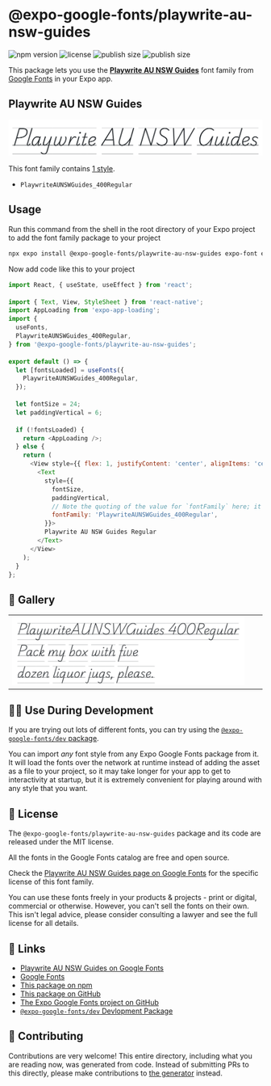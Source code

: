 # @expo-google-fonts/playwrite-au-nsw-guides

![npm version](https://flat.badgen.net/npm/v/@expo-google-fonts/playwrite-au-nsw-guides)
![license](https://flat.badgen.net/github/license/expo/google-fonts)
![publish size](https://flat.badgen.net/packagephobia/install/@expo-google-fonts/playwrite-au-nsw-guides)
![publish size](https://flat.badgen.net/packagephobia/publish/@expo-google-fonts/playwrite-au-nsw-guides)

This package lets you use the [**Playwrite AU NSW Guides**](https://fonts.google.com/specimen/Playwrite+AU+NSW+Guides) font family from [Google Fonts](https://fonts.google.com/) in your Expo app.

## Playwrite AU NSW Guides

![Playwrite AU NSW Guides](./font-family.png)

This font family contains [1 style](#-gallery).

- `PlaywriteAUNSWGuides_400Regular`

## Usage

Run this command from the shell in the root directory of your Expo project to add the font family package to your project
```sh
npx expo install @expo-google-fonts/playwrite-au-nsw-guides expo-font expo-app-loading
```

Now add code like this to your project
```js
import React, { useState, useEffect } from 'react';

import { Text, View, StyleSheet } from 'react-native';
import AppLoading from 'expo-app-loading';
import {
  useFonts,
  PlaywriteAUNSWGuides_400Regular,
} from '@expo-google-fonts/playwrite-au-nsw-guides';

export default () => {
  let [fontsLoaded] = useFonts({
    PlaywriteAUNSWGuides_400Regular,
  });

  let fontSize = 24;
  let paddingVertical = 6;

  if (!fontsLoaded) {
    return <AppLoading />;
  } else {
    return (
      <View style={{ flex: 1, justifyContent: 'center', alignItems: 'center' }}>
        <Text
          style={{
            fontSize,
            paddingVertical,
            // Note the quoting of the value for `fontFamily` here; it expects a string!
            fontFamily: 'PlaywriteAUNSWGuides_400Regular',
          }}>
          Playwrite AU NSW Guides Regular
        </Text>
      </View>
    );
  }
};

```

## 🔡 Gallery


||||
|-|-|-|
|![PlaywriteAUNSWGuides_400Regular](./PlaywriteAUNSWGuides_400Regular.ttf.png)||||


## 👩‍💻 Use During Development

If you are trying out lots of different fonts, you can try using the [`@expo-google-fonts/dev` package](https://github.com/expo/google-fonts/tree/master/font-packages/dev#readme).

You can import *any* font style from any Expo Google Fonts package from it. It will load the fonts
over the network at runtime instead of adding the asset as a file to your project, so it may take longer
for your app to get to interactivity at startup, but it is extremely convenient
for playing around with any style that you want.

## 📖 License

The `@expo-google-fonts/playwrite-au-nsw-guides` package and its code are released under the MIT license.

All the fonts in the Google Fonts catalog are free and open source.

Check the [Playwrite AU NSW Guides page on Google Fonts](https://fonts.google.com/specimen/Playwrite+AU+NSW+Guides) for the specific license of this font family.

You can use these fonts freely in your products & projects - print or digital, commercial or otherwise. However, you can't sell the fonts on their own. This isn't legal advice, please consider consulting a lawyer and see the full license for all details.

## 🔗 Links

- [Playwrite AU NSW Guides on Google Fonts](https://fonts.google.com/specimen/Playwrite+AU+NSW+Guides)
- [Google Fonts](https://fonts.google.com/)
- [This package on npm](https://www.npmjs.com/package/@expo-google-fonts/playwrite-au-nsw-guides)
- [This package on GitHub](https://github.com/expo/google-fonts/tree/master/font-packages/playwrite-au-nsw-guides)
- [The Expo Google Fonts project on GitHub](https://github.com/expo/google-fonts)
- [`@expo-google-fonts/dev` Devlopment Package](https://github.com/expo/google-fonts/tree/master/font-packages/dev)

## 🤝 Contributing

Contributions are very welcome! This entire directory, including what you are reading now, was generated from code. Instead of submitting PRs to this directly, please make contributions to [the generator](https://github.com/expo/google-fonts/tree/master/packages/generator) instead.
